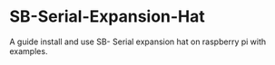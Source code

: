 # SB-Serial-Expansion-Hat
A guide install and use SB- Serial expansion hat on raspberry pi with examples.

